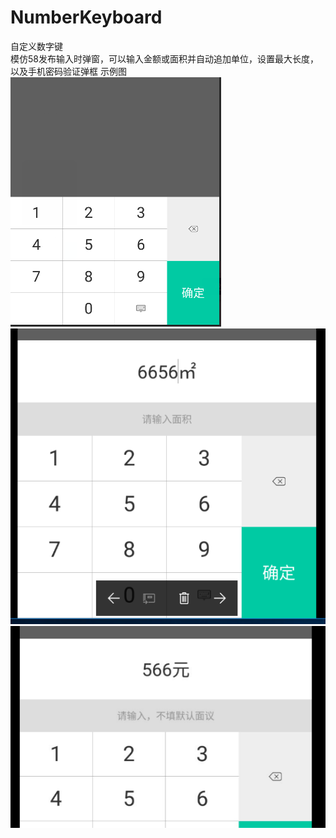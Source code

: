 # NumberKeyboard
自定义数字键<br/>
模仿58发布输入时弹窗，可以输入金额或面积并自动追加单位，设置最大长度，以及手机密码验证弹框
示例图<br/>
![](smaple1.png)![](smaple2.png)![](smaple3.png)
